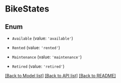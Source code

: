 # BikeStates


## Enum

* `Available` (value: `'available'`)

* `Rented` (value: `'rented'`)

* `Maintenance` (value: `'maintenance'`)

* `Retired` (value: `'retired'`)

[[Back to Model list]](../README.md#documentation-for-models) [[Back to API list]](../README.md#documentation-for-api-endpoints) [[Back to README]](../README.md)
